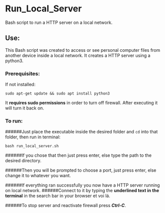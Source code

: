 # Run_Local_Server
Bash script to run a HTTP server on a local network.

## Use:
This Bash script was created to access or see personal computer files from another device inside a local network.
It creates a HTTP server using a python3.

### Prerequisites:
If not installed:
```
sudo apt-get update && sudo apt install python3
```
It **requires sudo permissions** in order to turn off firewall. After executing it will turn it back on.

### To run:
######Just place the executable inside the desired folder and `cd` into that folder, then run in terminal:
```
bash run_local_server.sh
```
######If you chose that then just press enter, else type the path to the desired directory.

######Then you will be prompted to choose a port, just press enter, else change it to whatever you want.

######If everything ran successfully you now have a HTTP server running on local network.
######Connect to it by typing the **underlined text in the terminal** in the search bar in your browser et voi lá.

######To stop server and reactivate firewall press **_Ctrl-C_**.


